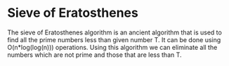# Sieve of Eratosthenes

The sieve of Eratosthenes algorithm is an ancient algorithm that is used to find all the prime numbers less than given number T. It can be done using O(n*log(log(n))) operations. Using this algorithm we can eliminate all the numbers which are not prime and those that are less than T.
